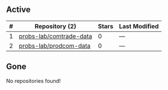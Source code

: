 ## Active
| # | Repository (2) | Stars | Last Modified |
| --- | --- | --- | --- |
| 1 | [probs-lab/comtrade-data](https://gin.g-node.org/probs-lab/comtrade-data) | 0 | — |
| 2 | [probs-lab/prodcom-data](https://gin.g-node.org/probs-lab/prodcom-data) | 0 | — |

## Gone
No repositories found!
